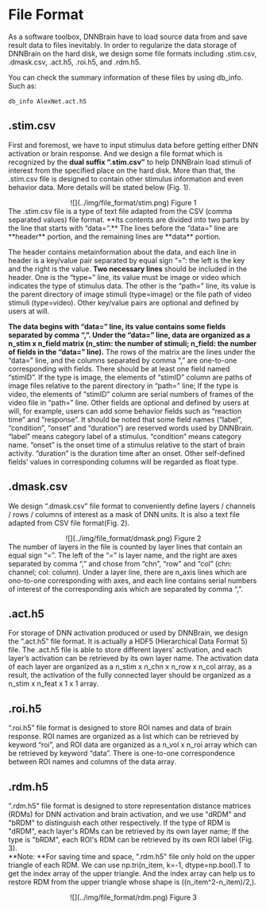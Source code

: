 # File Format
As a software toolbox, DNNBrain have to load source data from and save result data to files inevitably. In order to regularize the data storage of DNNBrain on the hard disk, we design some file formats including .stim.csv, .dmask.csv, .act.h5, .roi.h5, and .rdm.h5.

You can check the summary information of these files by using db_info. Such as:
```
db_info AlexNet.act.h5
```

## .stim.csv
First and foremost, we have to input stimulus data before getting either DNN activation or brain response. And we design a file format which is recognized by the **dual suffix “.stim.csv”** to help DNNBrain load stimuli of interest from the specified place on the hard disk. More than that, the .stim.csv file is designed to contain other stimulus information and even behavior data. More details will be stated below (Fig. 1).  
<center>
	![](../img/file_format/stim.png)  
	Figure 1
</center>  
The .stim.csv file is a type of text file adapted from the CSV (comma separated values) file format. **Its contents are divided into two parts by the line that starts with “data=”.** The lines before the “data=” line are **header** portion, and the remaining lines are **data** portion.  

The header contains metainformation about the data, and each line in header is a key/value pair separated by equal sign “=”: the left is the key and the right is the value. **Two necessary lines** should be included in the header. One is the “type=” line, its value must be image or video which indicates the type of stimulus data. The other is the “path=” line, its value is the parent directory of image stimuli (type=image) or the file path of video stimuli (type=video). Other key/value pairs are optional and defined by users at will.  

**The data begins with “data=” line, its value contains some fields separated by comma “,”. Under the “data=” line, data are organized as a n_stim x n_field matrix (n_stim: the number of stimuli; n_field: the number of fields in the “data=” line).** The rows of the matrix are the lines under the “data=” line, and the columns separated by comma “,” are one-to-one corresponding with fields. There should be at least one field named “stimID”. If the type is image, the elements of “stimID” column are paths of image files relative to the parent directory in “path=” line; If the type is video, the elements of “stimID” column are serial numbers of frames of the video file in “path=” line. Other fields are optional and defined by users at will, for example, users can add some behavior fields such as “reaction time” and “response”. It should be noted that some field names (“label”, “condition”, “onset” and “duration”) are reserved words used by DNNBrain. “label” means category label of a stimulus. “condition” means category name. “onset” is the onset time of a stimulus relative to the start of brain activity. “duration” is the duration time after an onset. Other self-defined fields’ values in corresponding columns will be regarded as float type.

## .dmask.csv
We design “.dmask.csv” file format to conveniently define layers / channels / rows / columns of interest as a mask of DNN units. It is also a text file adapted from CSV file format(Fig. 2).  
<center>
![](../img/file_format/dmask.png)  
Figure 2
</center>  
The number of layers in the file is counted by layer lines that contain an equal sign “=”. The left of the “=” is layer name, and the right are axes separated by comma “,” and chose from “chn”, “row” and “col” (chn: channel; col: column). Under a layer line, there are n_axis lines which are ono-to-one corresponding with axes, and each line contains serial numbers of interest of the corresponding axis which are separated by comma “,”.

## .act.h5
For storage of DNN activation produced or used by DNNBrain, we design the “.act.h5” file format. It is actually a HDF5 (Hierarchical Data Format 5) file. The .act.h5 file is able to store different layers’ activation, and each layer’s activation can be retrieved by its own layer name. The activation data of each layer are organized as a n_stim x n_chn x n_row x n_col array, as a result, the activation of the fully connected layer should be organized as a n_stim x n_feat x 1 x 1 array.

## .roi.h5
“.roi.h5” file format is designed to store ROI names and data of brain response. ROI names are organized as a list which can be retrieved by keyword “roi”, and ROI data are organized as a n_vol x n_roi array which can be retrieved by keyword “data”. There is one-to-one correspondence between ROI names and columns of the data array.

## .rdm.h5
".rdm.h5" file format is designed to store representation distance matrices (RDMs) for DNN activation and brain activation, and we use "dRDM" and "bRDM" to distinguish each other respectively. If the type of RDM is "dRDM", each layer's RDMs can be retrieved by its own layer name; If the type is "bRDM", each ROI's RDM can be retrieved by its own ROI label (Fig. 3).  
**Note: **For saving time and space, ".rdm.h5" file only hold on the upper triangle of each RDM. We can use np.tri(n_item, k=-1, dtype=np.bool).T to get the index array of the upper triangle. And the index array can help us to restore RDM from the upper triangle whose shape is ((n_item^2-n_item)/2,).
<center>
![](../img/file_format/rdm.png)  
Figure 3
</center>
